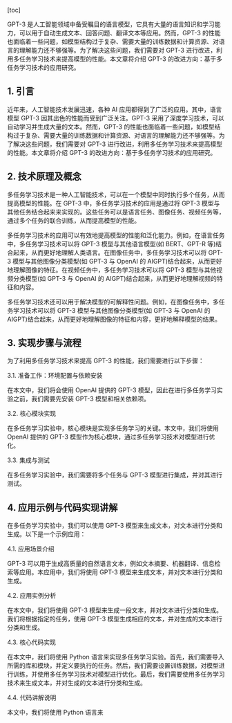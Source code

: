 
[toc]                    
                
                
GPT-3 是人工智能领域中备受瞩目的语言模型，它具有大量的语言知识和学习能力，可以用于自动生成文本、回答问题、翻译文本等应用。然而，GPT-3 的性能也面临着一些问题，如模型结构过于复杂、需要大量的训练数据和计算资源、对语言的理解能力还不够强等。为了解决这些问题，我们需要对 GPT-3 进行改进，利用多任务学习技术来提高模型的性能。本文章将介绍 GPT-3 的改进方向：基于多任务学习技术的应用研究。

## 1. 引言

近年来，人工智能技术发展迅速，各种 AI 应用都得到了广泛的应用。其中，语言模型 GPT-3 因其出色的性能而受到广泛关注。GPT-3 采用了深度学习技术，可以自动学习并生成大量的文本。然而，GPT-3 的性能也面临着一些问题，如模型结构过于复杂、需要大量的训练数据和计算资源、对语言的理解能力还不够强等。为了解决这些问题，我们需要对 GPT-3 进行改进，利用多任务学习技术来提高模型的性能。本文章将介绍 GPT-3 的改进方向：基于多任务学习技术的应用研究。

## 2. 技术原理及概念

多任务学习技术是一种人工智能技术，可以在一个模型中同时执行多个任务，从而提高模型的性能。在 GPT-3 中，多任务学习技术的应用是通过将 GPT-3 模型与其他任务结合起来来实现的。这些任务可以是语言任务、图像任务、视频任务等，通过多个任务的联合训练，从而提高模型的性能。

多任务学习技术的应用可以有效地提高模型的性能和泛化能力。例如，在语言任务中，多任务学习技术可以将 GPT-3 模型与其他语言模型(如 BERT、GPT-R 等)结合起来，从而更好地理解人类语言。在图像任务中，多任务学习技术可以将 GPT-3 模型与其他图像分类模型(如 GPT-3 与 OpenAI 的 AIGPT)结合起来，从而更好地理解图像的特征。在视频任务中，多任务学习技术可以将 GPT-3 模型与其他视频分类模型(如 GPT-3 与 OpenAI 的 AIGPT)结合起来，从而更好地理解视频的特征和内容。

多任务学习技术还可以用于解决模型的可解释性问题。例如，在图像任务中，多任务学习技术可以将 GPT-3 模型与其他图像分类模型(如 GPT-3 与 OpenAI 的 AIGPT)结合起来，从而更好地理解图像的特征和内容，更好地解释模型的结果。

## 3. 实现步骤与流程

为了利用多任务学习技术来提高 GPT-3 的性能，我们需要进行以下步骤：

3.1. 准备工作：环境配置与依赖安装

在本文中，我们将会使用 OpenAI 提供的 GPT-3 模型，因此在进行多任务学习实验之前，我们需要先安装 GPT-3 模型和相关依赖项。

3.2. 核心模块实现

在多任务学习实验中，核心模块是实现多任务学习的关键。本文中，我们将使用 OpenAI 提供的 GPT-3 模型作为核心模块，通过多任务学习技术对模型进行优化。

3.3. 集成与测试

在多任务学习实验中，我们需要将多个任务与 GPT-3 模型进行集成，并对其进行测试。

## 4. 应用示例与代码实现讲解

在多任务学习实验中，我们可以使用 GPT-3 模型来生成文本，对文本进行分类和生成。以下是一个示例应用：

4.1. 应用场景介绍

GPT-3 可以用于生成高质量的自然语言文本，例如文本摘要、机器翻译、信息检索等应用。本应用中，我们将使用 GPT-3 模型来生成文本，并对文本进行分类和生成。

4.2. 应用实例分析

在本文中，我们将使用 GPT-3 模型来生成一段文本，并对文本进行分类和生成。我们将根据指定的任务，使用 GPT-3 模型生成相应的文本，并对生成的文本进行分类和生成。

4.3. 核心代码实现

在本文中，我们将使用 Python 语言来实现多任务学习实验。首先，我们需要导入所需的库和模块，并定义要执行的任务。然后，我们需要设置训练数据，对模型进行训练，并使用多任务学习技术对模型进行优化。最后，我们需要使用多任务学习技术来生成文本，并对生成的文本进行分类和生成。

4.4. 代码讲解说明

本文中，我们将使用 Python 语言来

